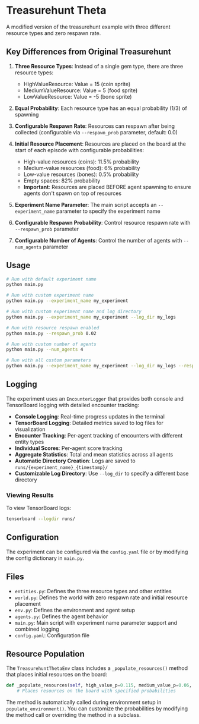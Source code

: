 # Treasurehunt Theta

A modified version of the treasurehunt example with three different resource types and zero respawn rate.

## Key Differences from Original Treasurehunt

1. **Three Resource Types**: Instead of a single gem type, there are three resource types:
   - HighValueResource: Value = 15 (coin sprite)
   - MediumValueResource: Value = 5 (food sprite)
   - LowValueResource: Value = -5 (bone sprite)

2. **Equal Probability**: Each resource type has an equal probability (1/3) of spawning

3. **Configurable Respawn Rate**: Resources can respawn after being collected (configurable via `--respawn_prob` parameter, default: 0.0)

4. **Initial Resource Placement**: Resources are placed on the board at the start of each episode with configurable probabilities:
   - High-value resources (coins): 11.5% probability
   - Medium-value resources (food): 6% probability  
   - Low-value resources (bones): 0.5% probability
   - Empty spaces: 82% probability
   - **Important**: Resources are placed BEFORE agent spawning to ensure agents don't spawn on top of resources

5. **Experiment Name Parameter**: The main script accepts an `--experiment_name` parameter to specify the experiment name

6. **Configurable Respawn Probability**: Control resource respawn rate with `--respawn_prob` parameter

7. **Configurable Number of Agents**: Control the number of agents with `--num_agents` parameter

## Usage

```bash
# Run with default experiment name
python main.py

# Run with custom experiment name
python main.py --experiment_name my_experiment

# Run with custom experiment name and log directory
python main.py --experiment_name my_experiment --log_dir my_logs

# Run with resource respawn enabled
python main.py --respawn_prob 0.02

# Run with custom number of agents
python main.py --num_agents 4

# Run with all custom parameters
python main.py --experiment_name my_experiment --log_dir my_logs --respawn_prob 0.01 --num_agents 3
```

## Logging

The experiment uses an `EncounterLogger` that provides both console and TensorBoard logging with detailed encounter tracking:

- **Console Logging**: Real-time progress updates in the terminal
- **TensorBoard Logging**: Detailed metrics saved to log files for visualization
- **Encounter Tracking**: Per-agent tracking of encounters with different entity types
- **Individual Scores**: Per-agent score tracking
- **Aggregate Statistics**: Total and mean statistics across all agents
- **Automatic Directory Creation**: Logs are saved to `runs/{experiment_name}_{timestamp}/`
- **Customizable Log Directory**: Use `--log_dir` to specify a different base directory

### Viewing Results

To view TensorBoard logs:
```bash
tensorboard --logdir runs/
```

## Configuration

The experiment can be configured via the `config.yaml` file or by modifying the config dictionary in `main.py`.

## Files

- `entities.py`: Defines the three resource types and other entities
- `world.py`: Defines the world with zero respawn rate and initial resource placement
- `env.py`: Defines the environment and agent setup
- `agents.py`: Defines the agent behavior
- `main.py`: Main script with experiment name parameter support and combined logging
- `config.yaml`: Configuration file

## Resource Population

The `TreasurehuntThetaEnv` class includes a `_populate_resources()` method that places initial resources on the board:

```python
def _populate_resources(self, high_value_p=0.115, medium_value_p=0.06, low_value_p=0.005):
    # Places resources on the board with specified probabilities
```

The method is automatically called during environment setup in `populate_environment()`. You can customize the probabilities by modifying the method call or overriding the method in a subclass.

